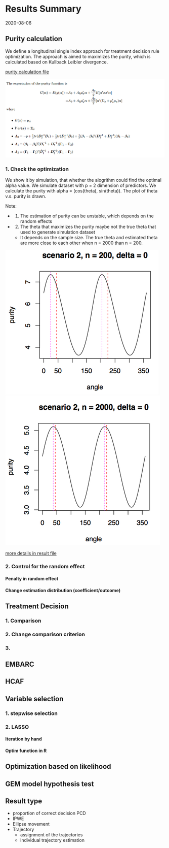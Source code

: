 
# Results Summary 

2020-08-06

## Purity calculation 

We define a longitudinal single index approach for treatment decision rule optimization. The approach is aimed to maximizes the purity, which is calculated based on Kullback Leibler divergence.

[purity calculation file](https://github.com/sakuramomo1005/actionpoints/blob/master/FDA_aug20/Files/puritycalculation202008.pdf)

![](https://github.com/sakuramomo1005/actionpoints/blob/master/FDA_aug20/Figures/purity%20calculation.png)

### 1. Check the optimization 

We show it by simulation, that whether the alogrithm could find the optimal alpha value. We simulate dataset with p = 2 dimension of predictors. We calculate the purity with alpha = (cos(theta), sin(theta)). The plot of theta v.s. purity is drawn. 

Note: 

* 1. The estimation of purity can be unstable, which depends on the random effects 
* 2. The theta that maximizes the purity maybe not the true theta that used to generate simulation dataset
    + It depends on the sample size. The true theta and estimated theta are more close to each other when n = 2000 than n = 200. 
    
 ![](https://github.com/sakuramomo1005/actionpoints/blob/master/FDA_aug20/Figures/fig3.png) ![](https://github.com/sakuramomo1005/actionpoints/blob/master/FDA_aug20/Figures/fig4.png)

[more details in result file](https://github.com/sakuramomo1005/actionpoints/blob/master/FDA_aug20/Files/purityvslikelihood0711.pdf) 

### 2. Control for the random effect

#### Penalty in random effect 

#### Change estimation distribution (coefficient/outcome)


## Treatment Decision 

### 1. Comparison

### 2. Change comparison criterion

### 3. 




## EMBARC

## HCAF

## Variable selection 

### 1. stepwise selection 

### 2. LASSO

#### Iteration by hand

#### Optim function in R

## Optimization based on likelihood 

## GEM model hypothesis test 





## Result type 

* proportion of correct decision PCD
* IPWE
* Ellipse movement 
* Trajectory 
   + assignment of the trajectories
   + individual trajectory estimation
 
